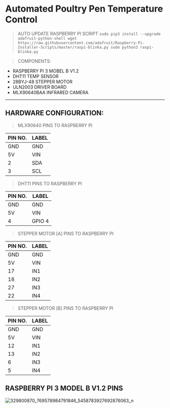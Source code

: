 # Automated Poultry Pen Temperature Control

> AUTO UPDATE RASPBERRY PI SCRIPT
  `sudo pip3 install --upgrade adafruit-python-shell
  wget https://raw.githubusercontent.com/adafruit/Raspberry-Pi-Installer-Scripts/master/raspi-blinka.py
  sudo python3 raspi-blinka.py`

> COMPONENTS:
  * RASPBERRY PI 3 MOBEL B V1.2
  * DHT11 TEMP SENSOR
  * 28BYJ-48 STEPPER MOTOR
  * ULN2003 DRIVER BOARD
  * MLX90640BAA INFRARED CAMERA

---

## HARDWARE CONFIGURATION:

> MLX90640 PINS TO RASPBERRY PI

| PIN NO.      | LABEL       |
| -----------  | ----------- |
| GND          | GND         |
| 5V          | VIN         |
| 2            | SDA         |
| 3            | SCL         |

> DHT11 PINS TO RASPBERRY PI

| PIN NO.      | LABEL       |
| -----------  | ----------- |
| GND          | GND         |
| 5V           | VIN         |
| 4            | GPIO 4      |


> STEPPER MOTOR [A] PINS TO RASPBERRY PI

| PIN NO.      | LABEL       |
| -----------  | ----------- |
| GND          | GND         |
| 5V           | VIN         |
| 17           | IN1         |
| 18           | IN2         |
| 27           | IN3         |
| 22           | IN4         |

> STEPPER MOTOR [B] PINS TO RASPBERRY PI

| PIN NO.      | LABEL       |
| -----------  | ----------- |
| GND          | GND         |
| 5V           | VIN         |
| 12           | IN1         |
| 13           | IN2         |
| 6            | IN3         |
| 5            | IN4         |


## RASPBERRY PI 3 MODEL B V1.2 PINS

![329800870_769578984791846_5458783927692876063_n](https://user-images.githubusercontent.com/120079195/233627070-a2ad264f-b04e-40ef-8d2b-aadf2713a473.jpg)






	

		
		
		
		
 		
		
		  
